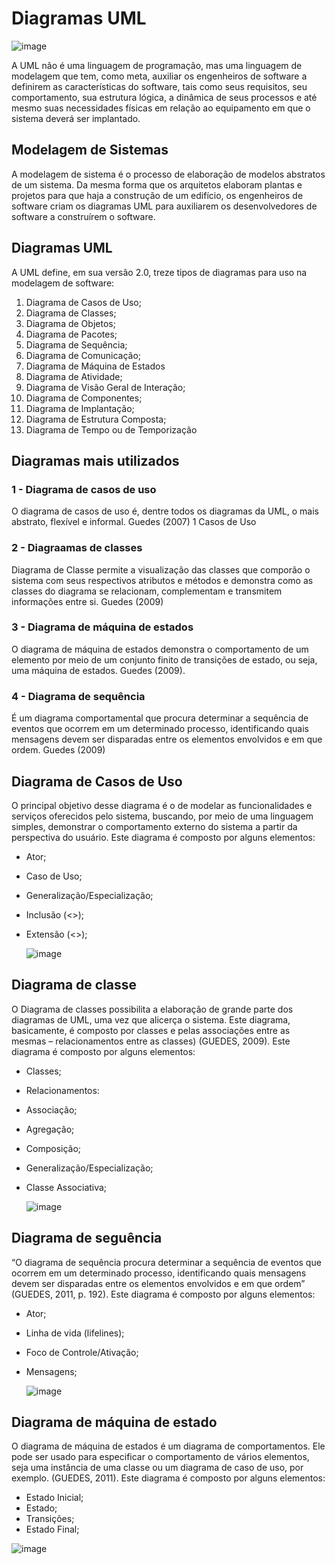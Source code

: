 # Diagramas UML

![image](https://user-images.githubusercontent.com/17755195/140631607-016485e8-7fb2-479b-b8ae-984d879b84cc.png)

A UML não é uma linguagem de programação, mas uma linguagem de modelagem que tem, como meta, auxiliar os engenheiros de software a definirem as características do software, tais como seus requisitos, seu comportamento, sua estrutura lógica, a dinâmica de seus processos e até mesmo suas necessidades físicas em relação ao equipamento em que o sistema deverá ser implantado.

## Modelagem de Sistemas

A modelagem de sistema é o processo de elaboração de modelos abstratos de um sistema. Da mesma forma que os arquitetos elaboram plantas e projetos para que haja a construção
de um edifício, os engenheiros de software criam os diagramas UML para auxiliarem os desenvolvedores de software a construírem o software.

## Diagramas UML

A UML define, em sua versão 2.0, treze tipos de diagramas para uso na modelagem de software:
1. Diagrama de Casos de Uso;
2. Diagrama de Classes;
3. Diagrama de Objetos;
4. Diagrama de Pacotes;
5. Diagrama de Sequência;
6. Diagrama de Comunicação;
7. Diagrama de Máquina de Estados
8. Diagrama de Atividade;
9. Diagrama de Visão Geral de Interação;
10. Diagrama de Componentes;
11. Diagrama de Implantação;
12. Diagrama de Estrutura Composta;
13. Diagrama de Tempo ou de Temporização

## Diagramas mais utilizados

### 1 - Diagrama de casos de uso

O diagrama de casos de uso é, dentre todos os diagramas da UML, o mais abstrato, flexível e informal. Guedes (2007) 1 Casos de Uso

### 2 - Diagraamas de classes

Diagrama de Classe permite a visualização das classes que comporão o sistema com seus respectivos atributos e métodos e demonstra como as classes do diagrama se relacionam,
complementam e transmitem informações entre si. Guedes (2009)

### 3 - Diagrama de máquina de estados

O diagrama de máquina de estados demonstra o comportamento de um elemento por meio de um conjunto finito de transições de estado, ou seja, uma máquina de estados. Guedes (2009).

### 4 - Diagrama de sequência

É um diagrama comportamental que procura determinar a sequência de eventos que ocorrem em um determinado processo, identificando quais mensagens devem ser disparadas entre os elementos envolvidos e em que ordem. Guedes (2009)

## Diagrama de Casos de Uso

O principal objetivo desse diagrama é o de modelar as funcionalidades e serviços oferecidos pelo sistema, buscando, por meio de uma linguagem simples, demonstrar o comportamento externo do sistema a partir da perspectiva do usuário. 
Este diagrama é composto por alguns elementos:
- Ator;
- Caso de Uso;
- Generalização/Especialização;
- Inclusão (<<include>>);
- Extensão (<<extend>>);
  
  ![image](https://user-images.githubusercontent.com/17755195/140632014-69c35407-ba5a-4f84-bf64-a9be86923a71.png)
  
## Diagrama de classe
  
O Diagrama de classes possibilita a elaboração de grande parte dos diagramas de UML, uma vez que alicerça o sistema. Este diagrama, basicamente, é composto por classes e pelas associações entre as mesmas – relacionamentos entre as classes) (GUEDES, 2009). 
Este diagrama é composto por alguns elementos:
- Classes;
- Relacionamentos:
- Associação;
- Agregação;
- Composição;
- Generalização/Especialização;
- Classe Associativa;
  
  ![image](https://user-images.githubusercontent.com/17755195/140632070-774ed8b8-829d-4235-92dd-6af1b2817493.png)
  
 ## Diagrama de seguência
  
“O diagrama de sequência procura determinar a sequência de eventos que ocorrem em um determinado processo, identificando quais mensagens devem ser disparadas entre os elementos envolvidos e em que ordem” (GUEDES, 2011, p. 192). 
  Este diagrama é composto por alguns elementos:
- Ator;
- Linha de vida (lifelines);
- Foco de Controle/Ativação;
- Mensagens;
  
  ![image](https://user-images.githubusercontent.com/17755195/140632089-df5c9c44-5ab3-4111-8d68-f74bd958d2a1.png)
  
## Diagrama de máquina de estado
  
O diagrama de máquina de estados é um diagrama de comportamentos. Ele pode ser usado para especificar o comportamento de vários elementos, seja uma instância de uma classe ou um diagrama de caso de uso, por exemplo. (GUEDES, 2011).
Este diagrama é composto por alguns elementos:
- Estado Inicial;
- Estado;
- Transições;
- Estado Final;
  
![image](https://user-images.githubusercontent.com/17755195/140632143-0ef0c930-7070-43ac-bc34-0f2e0d5e5fef.png)



